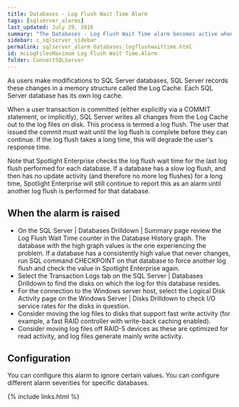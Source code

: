 ```yaml
---
title: ﻿Databases - Log Flush Wait Time Alarm
tags: [sqlserver_alarms]
last_updated: July 29, 2016
summary: "The Databases - Log Flush Wait Time alarm becomes active when the duration of the last log flush for a database exceeds a threshold."
sidebar: c_sqlserver_sidebar
permalink: sqlserver_alarm_databases_logflushwaittime.html
id: mcLogFilesMaximum Log Flush Wait Time.Alarm
folder: ConnectSQLServer
---
```



As users make modifications to SQL Server databases, SQL Server records these changes in a memory structure called the Log Cache. Each SQL Server database has its own log cache.

When a user transaction is committed (either explicitly via a COMMIT statement, or implicitly), SQL Server writes all changes from the Log Cache out to the log files on disk. This process is termed a log flush. The user that issued the commit must wait until the log flush is complete before they can continue. If the log flush takes a long time, this will degrade the user's response time.

Note that Spotlight Enterprise checks the log flush wait time for the last log flush performed for each database. If a database has a slow log flush, and then has no update activity (and therefore no more log flushes) for a long time, Spotlight Enterprise will still continue to report this as an alarm until another log flush is performed for that database.

## When the alarm is raised

* On the SQL Server \| Databases Drilldown \| Summary page review the Log Flush Wait Time counter in the Database History graph. The database with the high graph values is the one experiencing the problem. If a database has a consistently high value that never changes, run SQL command CHECKPOINT on that database to force another log flush and check the value in Spotlight Enterprise again.
* Select the Transaction Logs tab on the SQL Server \| Databases Drilldown to find the disks on which the log for this database resides.
* For the connection to the Windows server host, select the Logical Disk Activity page on the Windows Server \| Disks Drilldown to check I/O service rates for the disks in question.
* Consider moving the log files to disks that support fast write activity (for example, a fast RAID controller with write-back caching enabled).
* Consider moving log files off RAID-5 devices as these are optimized for read activity, and log files generate mainly write activity.

## Configuration
You can configure this alarm to ignore certain values. You can configure different alarm severities for specific databases. 

{% include links.html %}
